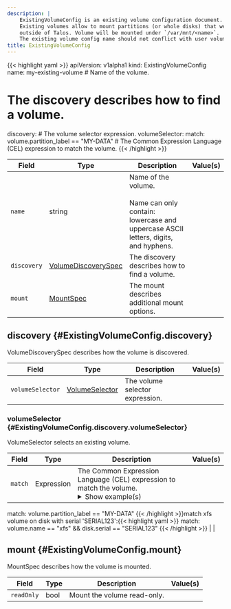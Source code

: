 ```yaml
---
description: |
    ExistingVolumeConfig is an existing volume configuration document.
    Existing volumes allow to mount partitions (or whole disks) that were created
    outside of Talos. Volume will be mounted under `/var/mnt/<name>`.
    The existing volume config name should not conflict with user volume names.
title: ExistingVolumeConfig
---
```


<!-- markdownlint-disable -->









{{< highlight yaml >}}
apiVersion: v1alpha1
kind: ExistingVolumeConfig
name: my-existing-volume # Name of the volume.
# The discovery describes how to find a volume.
discovery:
    # The volume selector expression.
    volumeSelector:
        match: volume.partition_label == "MY-DATA" # The Common Expression Language (CEL) expression to match the volume.
{{< /highlight >}}


| Field | Type | Description | Value(s) |
|-------|------|-------------|----------|
|`name` |string |Name of the volume.<br><br>Name can only contain:<br>lowercase and uppercase ASCII letters, digits, and hyphens.  | |
|`discovery` |<a href="#ExistingVolumeConfig.discovery">VolumeDiscoverySpec</a> |The discovery describes how to find a volume.  | |
|`mount` |<a href="#ExistingVolumeConfig.mount">MountSpec</a> |The mount describes additional mount options.  | |




## discovery {#ExistingVolumeConfig.discovery}

VolumeDiscoverySpec describes how the volume is discovered.




| Field | Type | Description | Value(s) |
|-------|------|-------------|----------|
|`volumeSelector` |<a href="#ExistingVolumeConfig.discovery.volumeSelector">VolumeSelector</a> |The volume selector expression.  | |




### volumeSelector {#ExistingVolumeConfig.discovery.volumeSelector}

VolumeSelector selects an existing volume.




| Field | Type | Description | Value(s) |
|-------|------|-------------|----------|
|`match` |Expression |The Common Expression Language (CEL) expression to match the volume. <details><summary>Show example(s)</summary>match volumes with partition label MY-DATA:{{< highlight yaml >}}
match: volume.partition_label == "MY-DATA"
{{< /highlight >}}match xfs volume on disk with serial 'SERIAL123':{{< highlight yaml >}}
match: volume.name == "xfs" && disk.serial == "SERIAL123"
{{< /highlight >}}</details> | |








## mount {#ExistingVolumeConfig.mount}

MountSpec describes how the volume is mounted.




| Field | Type | Description | Value(s) |
|-------|------|-------------|----------|
|`readOnly` |bool |Mount the volume read-only.  | |








